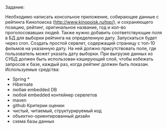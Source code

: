 Задание:

Необходимо написать консольное приложение, собирающее данные с рейтинга Кинопоиска (http://www.kinopoisk.ru/top/), и сохраняющего позицию, рейтинг, оригинальное название, год и кол-во проголосовавших людей. Также нужно добавить соответствующие поля в БД для выборки рейтинга на определенную дату. Запускаться будет через cron.
Cоздать простой сервлет, содержащий страницу с топ-10 фильмов на указанную дату. На ней должно присутствовать поле, где пользователь может указать дату выборки. При выгрузке данных из СУБД должен быть использован кэширующий слой, чтобы избежать запросов к базе, каждый раз, когда рейтинг должен быть показан.
Используемые средства:
-	Spring *
-	Hibernate
-	любая embedded DB
-	любой embedded контейнер сервлетов
-	maven
-	github
Критерии оценки:
-	чистый, читаемый, структурируемый код
-	объектно-ориентированный дизайн
-	схема базы данных
